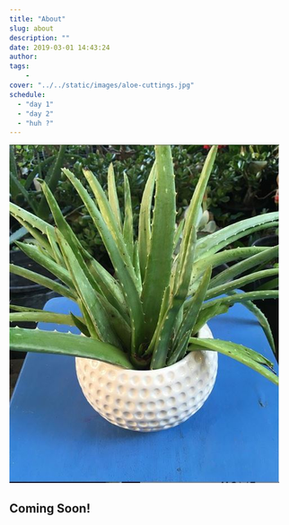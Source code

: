 ```yaml
---
title: "About"
slug: about
description: ""
date: 2019-03-01 14:43:24
author:
tags:
    - 
cover: "../../static/images/aloe-cuttings.jpg"
schedule: 
  - "day 1"
  - "day 2"
  - "huh ?"
---
```




![Alternative text](../../static/images/aloe-cuttings.jpg)

## Coming Soon!

